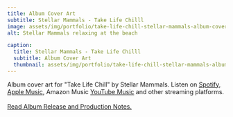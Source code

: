 ```yaml
---
title: Album Cover Art
subtitle: Stellar Mammals - Take Life Chilll 
image: assets/img/portfolio/take-life-chill-stellar-mammals-album-cover.jpg
alt: Stellar Mammals relaxing at the beach

caption:
  title: Stellar Mammals - Take Life Chilll
  subtitle: Album Cover Art
  thumbnail: assets/img/portfolio/take-life-chill-stellar-mammals-album-cover.jpg
---
```

Album cover art for "Take Life Chill" by Stellar Mammals. Listen on <a href='https://open.spotify.com/album/65KtpNGAO4VeGQIZCqdGOJ?si=YxmXl7wvTd6CeoYmW8dS9g'>Spotify</a>, <a href='https://music.apple.com/us/artist/stellar-mammals/1646024717'>Apple Music</a>, Amazon Music <a href='https://www.youtube.com/channel/UCl1gNok08PHcloaxWHNVd7Q/'>YouTube Music</a> and other streaming platforms. <br /> <br /> <a href='http://www.markwk.com/take-life-chill-stellar-mammals-album.html'>Read Album Release and Production Notes. 

